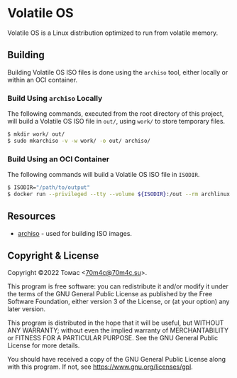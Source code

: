 Volatile OS
===========

Volatile OS is a Linux distribution optimized to run from volatile memory.

Building
--------

Building Volatile OS ISO files is done using the `archiso` tool, either locally
or within an OCI container.

### Build Using `archiso` Locally

The following commands, executed from the root directory of this project, will
build a Volatile OS ISO file in `out/`, using `work/` to store temporary files.

```sh
$ mkdir work/ out/
$ sudo mkarchiso -v -w work/ -o out/ archiso/
```

### Build Using an OCI Container

The following commands will build a Volatile OS ISO file in `ISODIR`.

```sh
$ ISODIR="/path/to/output"
$ docker run --privileged --tty --volume ${ISODIR}:/out --rm archlinux bash -c "pacman --sync --refresh --sysupgrade --noconfirm git archiso && git clone --depth 1 https://github.com/70m4c/volatileos.git /volatileos && cp /volatileos/archiso/airootfs/etc/pacman.d/volatileos-mirrorlist /etc/pacman.d/volatileos-mirrorlist && mkarchiso -v -w /tmp -o /out /volatileos/archiso"
```

Resources
---------

* [archiso](https://gitlab.archlinux.org/archlinux/archiso) - used for building
  ISO images.

Copyright & License
-------------------

Copyright ©2022 Томас \<70m4c@70m4c.su\>.

This program is free software: you can redistribute it and/or modify it under
the terms of the GNU General Public License as published by the Free Software
Foundation, either version 3 of the License, or (at your option) any later
version.

This program is distributed in the hope that it will be useful, but WITHOUT ANY
WARRANTY; without even the implied warranty of MERCHANTABILITY or FITNESS FOR A
PARTICULAR PURPOSE.  See the GNU General Public License for more details.

You should have received a copy of the GNU General Public License along with
this program.  If not, see <https://www.gnu.org/licenses/gpl>.

